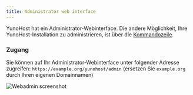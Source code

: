```yaml
---
title: Administrator web interface
---
```


YunoHost hat ein Administrator-Webinterface. Die andere Möglichkeit, Ihre YunoHost-Installation zu administrieren, ist über die [Kommandozeile](/administer/admin_guide/command_line).

### Zugang

Sie können auf Ihr Administrator-Webinterface unter folgender Adresse zugreifen: `https://example.org/yunohost/admin` (ersetzen Sie `example.org` durch Ihren eigenen Domainnamen)

![Webadmin screenshot](/img/webadmin.jpg)
